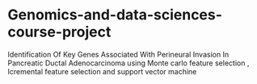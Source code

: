 # Genomics-and-data-sciences-course-project
Identification Of Key Genes Associated With Perineural Invasion In Pancreatic Ductal Adenocarcinoma using Monte carlo feature selection , Icremental feature selection and support vector machine 

